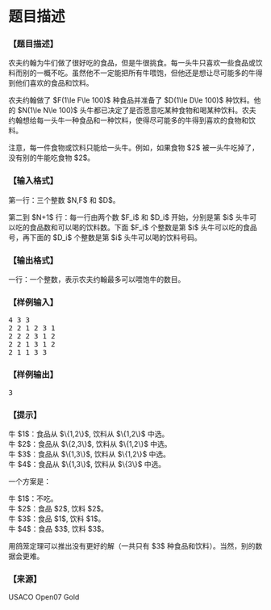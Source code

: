 # 题目描述


<h3>
【题目描述】
</h3>
<p>
农夫约翰为牛们做了很好吃的食品，但是牛很挑食。每一头牛只喜欢一些食品或饮料而别的一概不吃。虽然他不一定能把所有牛喂饱，但他还是想让尽可能多的牛得到他们喜欢的食品和饮料。
</p>
<p>
农夫约翰做了 $F(1\le F\le 100)$ 种食品并准备了 $D(1\le D\le 100)$ 种饮料。他的 $N(1\le N\le 100)$ 头牛都已决定了是否愿意吃某种食物和喝某种饮料。农夫约翰想给每一头牛一种食品和一种饮料，使得尽可能多的牛得到喜欢的食物和饮料。
</p>
<p>
注意，每一件食物或饮料只能给一头牛。例如，如果食物 $2$ 被一头牛吃掉了，没有别的牛能吃食物 $2$。
</p>
<h3>
【输入格式】
</h3>
<p>
第一行：三个整数 $N,F$ 和 $D$。
</p>
<p>
第二到 $N+1$ 行：每一行由两个数 $F_i$ 和 $D_i$ 开始，分别是第 $i$ 头牛可以吃的食品数和可以喝的饮料数。下面 $F_i$ 个整数是第 $i$ 头牛可以吃的食品号，再下面的 $D_i$ 个整数是第 $i$ 头牛可以喝的饮料号码。
</p>
<h3>
【输出格式】
</h3>
<p>
一行：一个整数，表示农夫约翰最多可以喂饱牛的数目。
</p>
<h3>
【样例输入】
</h3>
<pre>4 3 3
2 2 1 2 3 1
2 2 2 3 1 2
2 2 1 3 1 2
2 1 1 3 3
</pre>
<h3>
【样例输出】
</h3>
<pre>3
</pre>
<h3>
【提示】
</h3>
<p>
牛 $1$：食品从 $\{1,2\}$, 饮料从 $\{1,2\}$ 中选。<br/>
牛 $2$：食品从 $\{2,3\}$, 饮料从 $\{1,2\}$ 中选。<br/>
牛 $3$：食品从 $\{1,3\}$, 饮料从 $\{1,2\}$ 中选。<br/>
牛 $4$：食品从 $\{1,3\}$, 饮料从 $\{3\}$ 中选。
</p>
<p>
一个方案是：
</p>
<p>
牛 $1$：不吃。<br/>
牛 $2$：食品 $2$, 饮料 $2$。<br/>
牛 $3$：食品 $1$, 饮料 $1$。<br/>
牛 $4$：食品 $3$, 饮料 $3$。
</p>
<p>
用鸽笼定理可以推出没有更好的解（一共只有 $3$ 种食品和饮料）。当然，别的数据会更难。
</p>
<h3>
【来源】
</h3>
<p>
USACO Open07 Gold
</p>
